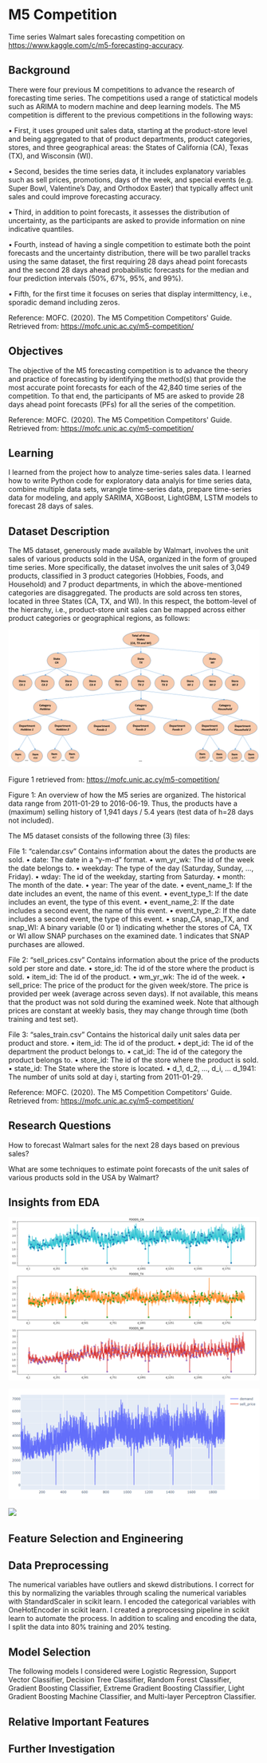 # M5 Competition
Time series Walmart sales forecasting competition on https://www.kaggle.com/c/m5-forecasting-accuracy.

## Background
There were four previous M competitions to advance the research of forecasting time series.  The competitions used a range of statictical models such as ARIMA to modern machine and deep learning models.  The M5 competition is different to the previous competitions in the following ways:

•	First, it uses grouped unit sales data, starting at the product-store level and being aggregated to that of product departments, product categories, stores, and three geographical areas: the States of California (CA), Texas (TX), and Wisconsin (WI).

•	Second, besides the time series data, it includes explanatory variables such as sell prices, promotions, days of the week, and special events (e.g. Super Bowl, Valentine’s Day, and Orthodox Easter) that typically affect unit sales and could improve forecasting accuracy.

•	Third, in addition to point forecasts, it assesses the distribution of uncertainty, as the participants are asked to provide information on nine indicative quantiles.

•	Fourth, instead of having a single competition to estimate both the point forecasts and the uncertainty distribution, there will be two parallel tracks using the same dataset, the first requiring 28 days ahead point forecasts and the second 28 days ahead probabilistic forecasts for the median and four prediction intervals (50%, 67%, 95%, and 99%).

•	Fifth, for the first time it focuses on series that display intermittency, i.e., sporadic demand including zeros.

Reference:
MOFC. (2020). The M5 Competition Competitors' Guide. Retrieved from:  https://mofc.unic.ac.cy/m5-competition/ 

## Objectives
The objective of the M5 forecasting competition is to advance the theory and practice of forecasting by identifying the method(s) that provide the most accurate point forecasts for each of the 42,840 time series of the competition.  To that end, the participants of M5 are asked to provide 28 days ahead point forecasts (PFs) for all the series of the competition.

Reference:
MOFC. (2020). The M5 Competition Competitors' Guide. Retrieved from:  https://mofc.unic.ac.cy/m5-competition/ 

## Learning
I learned from the project how to analyze time-series sales data.  I learned how to write Python code for exploratory data analyis for time series data, combine multiple data sets, wrangle time-series data, prepare time-series data for modeling, and apply SARIMA, XGBoost, LightGBM, LSTM models to forecast 28 days of sales.  

## Dataset Description
The M5 dataset, generously made available by Walmart, involves the unit sales of various products sold in the USA, organized in the form of grouped time series. More specifically, the dataset involves the unit sales of 3,049 products, classified in 3 product categories (Hobbies, Foods, and Household) and 7 product departments, in which the above-mentioned categories are disaggregated.  The products are sold across ten stores, located in three States (CA, TX, and WI). In this respect, the bottom-level of the hierarchy, i.e., product-store unit sales can be mapped across either product categories or geographical regions, as follows:

![](Images/dataset_diagram.png)

Figure 1 retrieved from: https://mofc.unic.ac.cy/m5-competition/

Figure 1: An overview of how the M5 series are organized.
The historical data range from 2011-01-29 to 2016-06-19. Thus, the products have a (maximum) selling history of 1,941  days / 5.4 years (test data of h=28 days not included). 

The M5 dataset consists of the following three (3) files:

File 1: “calendar.csv” 
Contains information about the dates the products are sold.
•	date: The date in a “y-m-d” format.
•	wm_yr_wk: The id of the week the date belongs to.
•	weekday: The type of the day (Saturday, Sunday, …, Friday).
•	wday: The id of the weekday, starting from Saturday.
•	month: The month of the date.
•	year: The year of the date.
•	event_name_1: If the date includes an event, the name of this event.
•	event_type_1: If the date includes an event, the type of this event.
•	event_name_2: If the date includes a second event, the name of this event.
•	event_type_2: If the date includes a second event, the type of this event.
•	snap_CA, snap_TX, and snap_WI: A binary variable (0 or 1) indicating whether the stores of CA, TX or WI allow SNAP  purchases on the examined date. 1 indicates that SNAP purchases are allowed.

File 2: “sell_prices.csv”
Contains information about the price of the products sold per store and date.
•	store_id: The id of the store where the product is sold. 
•	item_id: The id of the product.
•	wm_yr_wk: The id of the week.
•	sell_price: The price of the product for the given week/store. The price is provided per week (average across seven days). If not available, this means that the product was not sold during the examined week. Note that although prices are constant at weekly basis, they may change through time (both training and test set).  

File 3: “sales_train.csv” 
Contains the historical daily unit sales data per product and store.
•	item_id: The id of the product.
•	dept_id: The id of the department the product belongs to.
•	cat_id: The id of the category the product belongs to.
•	store_id: The id of the store where the product is sold.
•	state_id: The State where the store is located.
•	d_1, d_2, …, d_i, … d_1941: The number of units sold at day i, starting from 2011-01-29. 

Reference:
MOFC. (2020). The M5 Competition Competitors' Guide. Retrieved from:  https://mofc.unic.ac.cy/m5-competition/ 

## Research Questions
How to forecast Walmart sales for the next 28 days based on previous sales?

What are some techniques to estimate point forecasts of the unit sales of various products sold in the USA by Walmart?

## Insights from EDA
![](Images/foods_states_image.png)


![](Images/demand_CA_image.png)


![](Images/sell_price_image.png)
## Feature Selection and Engineering


## Data Preprocessing
The numerical variables have outliers and skewd distributions.  I correct for this by normalizing the variables through scaling the numerical variables with StandardScaler in scikit learn.  I encoded the categorical variables with OneHotEncoder in scikit learn.  I created a preprocessing pipeline in scikit learn to automate the process.  In addition to scaling and encoding the data, I split the data into 80% training and 20% testing.

## Model Selection
The following models I considered were Logistic Regression, Support Vector Classifier, Decision Tree Classifier, Random Forest Classifier, Gradient Boosting Classifier, Extreme Gradient Boosting Classifier, Light Gradient Boosting Machine Classifier, and Multi-layer Perceptron Classifier.  


## Relative Important Features


## Further Investigation

